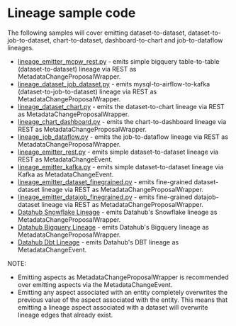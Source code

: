 # Lineage sample code

The following samples will cover emitting dataset-to-dataset, dataset-to-job-to-dataset, chart-to-dataset, dashboard-to-chart and job-to-dataflow lineages.
- [lineage_emitter_mcpw_rest.py](../../metadata-ingestion/examples/library/lineage_emitter_mcpw_rest.py) - emits simple bigquery table-to-table (dataset-to-dataset) lineage via REST as MetadataChangeProposalWrapper.
- [lineage_dataset_job_dataset.py](../../metadata-ingestion/examples/library/lineage_dataset_job_dataset.py) - emits mysql-to-airflow-to-kafka (dataset-to-job-to-dataset) lineage via REST as MetadataChangeProposalWrapper.
- [lineage_dataset_chart.py](../../metadata-ingestion/examples/library/lineage_dataset_chart.py) - emits the dataset-to-chart lineage via REST as MetadataChangeProposalWrapper.
- [lineage_chart_dashboard.py](../../metadata-ingestion/examples/library/lineage_chart_dashboard.py) - emits the chart-to-dashboard lineage via REST as MetadataChangeProposalWrapper.
- [lineage_job_dataflow.py](../../metadata-ingestion/examples/library/lineage_job_dataflow.py) - emits the job-to-dataflow lineage via REST as MetadataChangeProposalWrapper.
- [lineage_emitter_rest.py](../../metadata-ingestion/examples/library/lineage_emitter_rest.py) - emits simple dataset-to-dataset lineage via REST as MetadataChangeEvent.
- [lineage_emitter_kafka.py](../../metadata-ingestion/examples/library/lineage_emitter_kafka.py) - emits simple dataset-to-dataset lineage via Kafka as MetadataChangeEvent.
- [lineage_emitter_dataset_finegrained.py](../../metadata-ingestion/examples/library/lineage_emitter_dataset_finegrained.py) - emits fine-grained dataset-dataset lineage via REST as MetadataChangeProposalWrapper.
- [lineage_emitter_datajob_finegrained.py](../../metadata-ingestion/examples/library/lineage_emitter_datajob_finegrained.py) - emits fine-grained datajob-dataset lineage via REST as MetadataChangeProposalWrapper.
- [Datahub Snowflake Lineage](https://github.com/nholuongut/data-hub/blob/master/metadata-ingestion/src/datahub/ingestion/source/sql/snowflake.py#L249) - emits Datahub's Snowflake lineage as MetadataChangeProposalWrapper.
- [Datahub Bigquery Lineage](https://github.com/nholuongut/data-hub/blob/a1bf95307b040074c8d65ebb86b5eb177fdcd591/metadata-ingestion/src/datahub/ingestion/source/sql/bigquery.py#L229) - emits Datahub's Bigquery lineage as MetadataChangeProposalWrapper.
- [Datahub Dbt Lineage](https://github.com/nholuongut/data-hub/blob/a9754ebe83b6b73bc2bfbf49d9ebf5dbd2ca5a8f/metadata-ingestion/src/datahub/ingestion/source/dbt.py#L625,L630) - emits Datahub's DBT lineage as MetadataChangeEvent.

NOTE:
- Emitting aspects as MetadataChangeProposalWrapper is recommended over emitting aspects via the
MetadataChangeEvent.
- Emitting any aspect associated with an entity completely overwrites the previous
value of the aspect associated with the entity. This means that emitting a lineage aspect associated with a dataset will overwrite lineage edges that already exist.